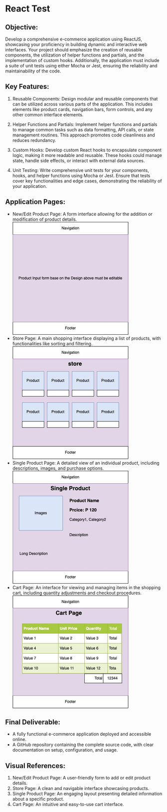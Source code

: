 # React Test

## Objective:
Develop a comprehensive e-commerce application using ReactJS, showcasing your proficiency in building dynamic and interactive web interfaces. Your project should emphasize the creation of reusable components, the utilization of helper functions and partials, and the implementation of custom hooks. Additionally, the application must include a suite of unit tests using either Mocha or Jest, ensuring the reliability and maintainability of the code.
## Key Features:
1. Reusable Components: Design modular and reusable components that can be utilized across various parts of the application. This includes elements like product cards, navigation bars, form controls, and any other common interface elements.

2. Helper Functions and Partials: Implement helper functions and partials to manage common tasks such as data formatting, API calls, or state management routines. This approach promotes code cleanliness and reduces redundancy.

3. Custom Hooks: Develop custom React hooks to encapsulate component logic, making it more readable and reusable. These hooks could manage state, handle side effects, or interact with external data sources.

4. Unit Testing: Write comprehensive unit tests for your components, hooks, and helper functions using Mocha or Jest. Ensure that tests cover key functionalities and edge cases, demonstrating the reliability of your application.

## Application Pages:
- New/Edit Product Page: A form interface allowing for the addition or modification of product details.
![New/Edit product page](/assets/ecommerce-store-add-new-products.jpg)
- Store Page: A main shopping interface displaying a list of products, with functionalities like sorting and filtering.
![Store page](/assets/ecommerce-store-page.jpg)
- Single Product Page: A detailed view of an individual product, including descriptions, images, and purchase options.
![Show single product page](/assets/ecommerce-store-show-product.jpg)
- Cart Page: An interface for viewing and managing items in the shopping cart, including quantity adjustments and checkout procedures.
![Cart page](/assets/ecommerce-store-cart.jpg)

## Final Deliverable:
- A fully functional e-commerce application deployed and accessible online.
- A GitHub repository containing the complete source code, with clear documentation on setup, configuration, and usage.
## Visual References:
1. New/Edit Product Page: A user-friendly form to add or edit product details.
2. Store Page: A clean and navigable interface showcasing products.
3. Single Product Page: An engaging layout presenting detailed information about a specific product.
4. Cart Page: An intuitive and easy-to-use cart interface.
